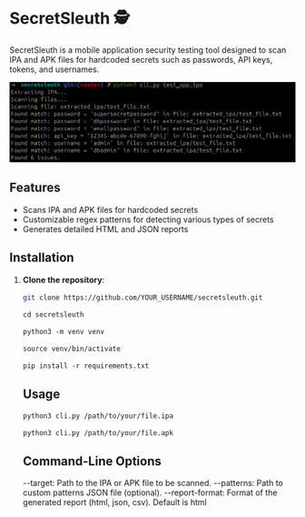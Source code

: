 # SecretSleuth 🕵️

SecretSleuth is a mobile application security testing tool designed to scan IPA and APK files for hardcoded secrets such as passwords, API keys, tokens, and usernames.

![Example Usage](example_usage.png)


## Features

- Scans IPA and APK files for hardcoded secrets
- Customizable regex patterns for detecting various types of secrets
- Generates detailed HTML and JSON reports

## Installation

1. **Clone the repository**:
   ```bash
   git clone https://github.com/YOUR_USERNAME/secretsleuth.git
   ```
   ```
   cd secretsleuth
   ```
   ```
   python3 -m venv venv
   ```
   ```
   source venv/bin/activate
   ```
   ```
   pip install -r requirements.txt
   ```
   ## Usage

   ```
   python3 cli.py /path/to/your/file.ipa
   ```
   ```
   python3 cli.py /path/to/your/file.apk
   ```
   ## Command-Line Options

    --target: Path to the IPA or APK file to be scanned.
    --patterns: Path to custom patterns JSON file (optional).
    --report-format: Format of the generated report (html, json, csv). Default is html
   
